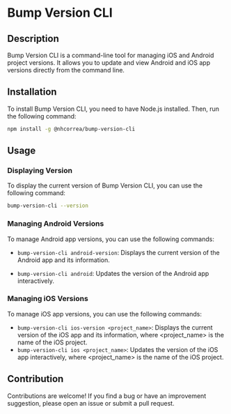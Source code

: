 # Bump Version CLI

## Description

Bump Version CLI is a command-line tool for managing iOS and Android project versions. It allows you to update and view Android and iOS app versions directly from the command line.

## Installation

To install Bump Version CLI, you need to have Node.js installed. Then, run the following command:

```bash
npm install -g @nhcorrea/bump-version-cli
```

## Usage

### Displaying Version

To display the current version of Bump Version CLI, you can use the following command:

```bash
bump-version-cli --version
```

### Managing Android Versions

To manage Android app versions, you can use the following commands:

- `bump-version-cli android-version`: Displays the current version of the Android app and its information.

- `bump-version-cli android`: Updates the version of the Android app interactively.

### Managing iOS Versions

To manage iOS app versions, you can use the following commands:

- `bump-version-cli ios-version <project_name>`: Displays the current version of the iOS app and its information, where <project_name> is the name of the iOS project.
- `bump-version-cli ios <project_name>`: Updates the version of the iOS app interactively, where <project_name> is the name of the iOS project.

## Contribution

Contributions are welcome! If you find a bug or have an improvement suggestion, please open an issue or submit a pull request.
